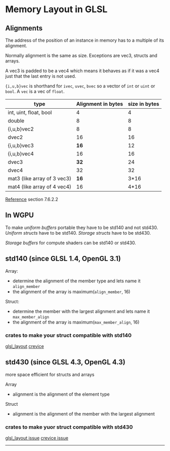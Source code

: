 # Memory Layout in GLSL

## Alignments

The address of the position of an instance in memory has to a multiple of its alignment.

Normally alignment is the same as size. Exceptions are vec3, structs and arrays.

A vec3 is padded to be a vec4 which means it behaves as if it was a vec4 just that the last entry is not used.

`{i,u,b}vec` is shorthand for `ivec`, `uvec`, `bvec` so a vector of `int` or `uint` or `bool`. A `vec` is a vec of `float`.

| type                        | Alignment in bytes | size in bytes |
| --------------------------- | ------------------ | ------------- |
| int, uint, float, bool      | 4                  | 4             |
| double                      | 8                  | 8             |
| {i,u,b}vec2                 | 8                  | 8             |
| dvec2                       | 16                 | 16            |
| {i,u,b}vec3                 | **16**             | 12            |
| {i,u,b}vec4                 | 16                 | 16            |
| dvec3                       | **32**             | 24            |
| dvec4                       | 32                 | 32            |
| mat3 (like array of 3 vec3) | **16**             | 3*16          |
| mat4 (like array of 4 vec4) | 16                 | 4*16          |

[Reference](https://www.khronos.org/registry/OpenGL/specs/gl/glspec45.core.pdf#page=159) section 7.6.2.2

## In WGPU

To make *uniform buffers* portable they have to be std140 and not std430.
*Uniform structs* have to be std140.
*Storage structs* have to be std430.

*Storage buffers* for compute shaders can be std140 or std430.

## std140 (since GLSL 1.4, OpenGL 3.1)

Array:

- determine the alignment of the member type and lets name it `align_member`
- the alignment of the array is maximum(`align_member`, 16)

Struct:

- determine the member with the largest alignment and lets name it `max_member_align`
- the alignment of the array is maximum(`max_member_align`, 16)

### crates to make your struct compatible with std140

[glsl_layout](https://github.com/rustgd/glsl-layout)
[crevice](https://github.com/LPGhatguy/crevice)

## std430 (since GLSL 4.3, OpenGL 4.3)

more space efficient for structs and arrays

Array

- alignment is the alignment of the element type

Struct

- alignment is the alignment of the member with the largest alignment

### crates to make yuor struct compatible with std430

[glsl_layout issue](https://github.com/rustgd/glsl-layout/issues/9)
[crevice issue](https://github.com/LPGhatguy/crevice/issues/1)

----

<!-- ## memory qualifiers

TODO readonly, writeonly, restrict -->
